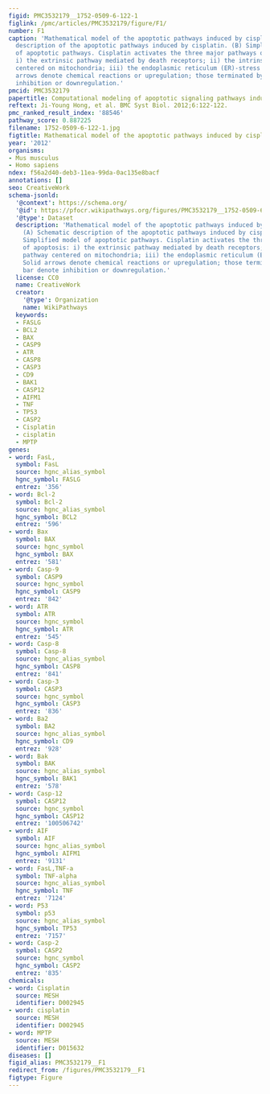 ```yaml
---
figid: PMC3532179__1752-0509-6-122-1
figlink: /pmc/articles/PMC3532179/figure/F1/
number: F1
caption: 'Mathematical model of the apoptotic pathways induced by cisplatin. (A) Schematic
  description of the apoptotic pathways induced by cisplatin. (B) Simplified model
  of apoptotic pathways. Cisplatin activates the three major pathways of apoptosis:
  i) the extrinsic pathway mediated by death receptors; ii) the intrinsic pathway
  centered on mitochondria; iii) the endoplasmic reticulum (ER)-stress pathway. Solid
  arrows denote chemical reactions or upregulation; those terminated by a bar denote
  inhibition or downregulation.'
pmcid: PMC3532179
papertitle: Computational modeling of apoptotic signaling pathways induced by cisplatin.
reftext: Ji-Young Hong, et al. BMC Syst Biol. 2012;6:122-122.
pmc_ranked_result_index: '88546'
pathway_score: 0.887225
filename: 1752-0509-6-122-1.jpg
figtitle: Mathematical model of the apoptotic pathways induced by cisplatin
year: '2012'
organisms:
- Mus musculus
- Homo sapiens
ndex: f56a2d40-deb3-11ea-99da-0ac135e8bacf
annotations: []
seo: CreativeWork
schema-jsonld:
  '@context': https://schema.org/
  '@id': https://pfocr.wikipathways.org/figures/PMC3532179__1752-0509-6-122-1.html
  '@type': Dataset
  description: 'Mathematical model of the apoptotic pathways induced by cisplatin.
    (A) Schematic description of the apoptotic pathways induced by cisplatin. (B)
    Simplified model of apoptotic pathways. Cisplatin activates the three major pathways
    of apoptosis: i) the extrinsic pathway mediated by death receptors; ii) the intrinsic
    pathway centered on mitochondria; iii) the endoplasmic reticulum (ER)-stress pathway.
    Solid arrows denote chemical reactions or upregulation; those terminated by a
    bar denote inhibition or downregulation.'
  license: CC0
  name: CreativeWork
  creator:
    '@type': Organization
    name: WikiPathways
  keywords:
  - FASLG
  - BCL2
  - BAX
  - CASP9
  - ATR
  - CASP8
  - CASP3
  - CD9
  - BAK1
  - CASP12
  - AIFM1
  - TNF
  - TP53
  - CASP2
  - Cisplatin
  - cisplatin
  - MPTP
genes:
- word: FasL,
  symbol: FasL
  source: hgnc_alias_symbol
  hgnc_symbol: FASLG
  entrez: '356'
- word: Bcl-2
  symbol: Bcl-2
  source: hgnc_alias_symbol
  hgnc_symbol: BCL2
  entrez: '596'
- word: Bax
  symbol: BAX
  source: hgnc_symbol
  hgnc_symbol: BAX
  entrez: '581'
- word: Casp-9
  symbol: CASP9
  source: hgnc_symbol
  hgnc_symbol: CASP9
  entrez: '842'
- word: ATR
  symbol: ATR
  source: hgnc_symbol
  hgnc_symbol: ATR
  entrez: '545'
- word: Casp-8
  symbol: Casp-8
  source: hgnc_alias_symbol
  hgnc_symbol: CASP8
  entrez: '841'
- word: Casp-3
  symbol: CASP3
  source: hgnc_symbol
  hgnc_symbol: CASP3
  entrez: '836'
- word: Ba2
  symbol: BA2
  source: hgnc_alias_symbol
  hgnc_symbol: CD9
  entrez: '928'
- word: Bak
  symbol: BAK
  source: hgnc_alias_symbol
  hgnc_symbol: BAK1
  entrez: '578'
- word: Casp-12
  symbol: CASP12
  source: hgnc_symbol
  hgnc_symbol: CASP12
  entrez: '100506742'
- word: AIF
  symbol: AIF
  source: hgnc_alias_symbol
  hgnc_symbol: AIFM1
  entrez: '9131'
- word: FasL,TNF-a
  symbol: TNF-alpha
  source: hgnc_alias_symbol
  hgnc_symbol: TNF
  entrez: '7124'
- word: P53
  symbol: p53
  source: hgnc_alias_symbol
  hgnc_symbol: TP53
  entrez: '7157'
- word: Casp-2
  symbol: CASP2
  source: hgnc_symbol
  hgnc_symbol: CASP2
  entrez: '835'
chemicals:
- word: Cisplatin
  source: MESH
  identifier: D002945
- word: cisplatin
  source: MESH
  identifier: D002945
- word: MPTP
  source: MESH
  identifier: D015632
diseases: []
figid_alias: PMC3532179__F1
redirect_from: /figures/PMC3532179__F1
figtype: Figure
---
```


